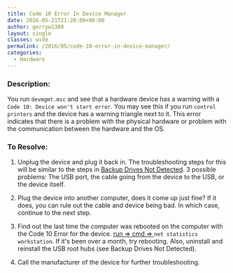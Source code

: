 ```yaml
---
title: Code 10 Error In Device Manager
date: 2016-05-21T21:28:00+00:00
author: gerryw1389
layout: single
classes: wide
permalink: /2016/05/code-10-error-in-device-manager/
categories:
  - Hardware
---
```

<!--more-->

### Description:

You run `devmgmt.msc` and see that a hardware device has a warning with a `Code 10: Device won't start error`. You may see this if you run `control printers` and the device has a warning triangle next to it. This error indicates that there is a problem with the physical hardware or problem with the communication between the hardware and the OS.

### To Resolve:

1. Unplug the device and plug it back in. The troubleshooting steps for this will be similar to the steps in [Backup Drives Not Detected](https://automationadmin.com/2016/05/backup-drives-not-detected/). 3 possible problems: The USB port, the cable going from the device to the USB, or the device itself.

2. Plug the device into another computer, does it come up just fine? If it does, you can rule out the cable and device being bad. In which case, continue to the next step.

3. Find out the last time the computer was rebooted on the computer with the Code 10 Error for the device. [run => cmd => ](https://automationadmin.com/2016/05/command-prompt-overview/) `net statistics workstation`. If it's been over a month, try rebooting. Also, uninstall and reinstall the USB root hubs (see Backup Drives Not Detected).

4. Call the manufacturer of the device for further troubleshooting.